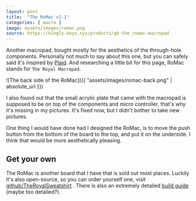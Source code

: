 ```yaml
---
layout: post
title:  "The RoMac v2.1"
categories: [ macro ]
image: assets/images/romac.png
source: https://kingly-keys.xyz/products/gb-the_romac-macropad
---
```


Another macropad, bought mostly for the aesthetics of the through-hole components. Personally not much to say about this
one, but you can safely said it's inspired by [Plaid](https://github.com/hsgw/plaid). And researching a little bit for
this page, RoMac stands for `The Royal Macropad`.

![The back side of the RoMac]({{ "assets/images/romac-back.png" | absolute_url }})

I also found out that the small acrylic plate that came with the macropad is supposed to be on top of the components and
micro controller, that's why it's missing in my pictures. It's fixed now, but I didn't bother to take new pictures.

One thing I would have done had I designed the RoMac, is to move the push button from the bottom of the board to the top,
and put it on the underside. I think that would be more aesthetically pleasing.

## Get your own

The RoMac is another board that I have that is sold out most places. Luckily it's also open-source, so you
can order yourself one, visit
[github/TheRoyalSweatshirt](https://github.com/TheRoyalSweatshirt/The_Royal_Projects/tree/master/Complete%20Kits/The_RoMac_rev2.1)
. There is also an extremely detailed [build guide](https://imgur.com/a/l24vgvC) (maybe too detailed?).
